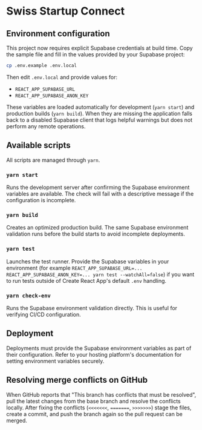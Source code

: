 # Swiss Startup Connect

## Environment configuration

This project now requires explicit Supabase credentials at build time. Copy the sample file and fill in the values provided by your Supabase project:

```bash
cp .env.example .env.local
```

Then edit `.env.local` and provide values for:

- `REACT_APP_SUPABASE_URL`
- `REACT_APP_SUPABASE_ANON_KEY`

These variables are loaded automatically for development (`yarn start`) and production builds (`yarn build`). When they are missing the application falls back to a disabled Supabase client that logs helpful warnings but does not perform any remote operations.

## Available scripts

All scripts are managed through `yarn`.

### `yarn start`

Runs the development server after confirming the Supabase environment variables are available. The check will fail with a descriptive message if the configuration is incomplete.

### `yarn build`

Creates an optimized production build. The same Supabase environment validation runs before the build starts to avoid incomplete deployments.

### `yarn test`

Launches the test runner. Provide the Supabase variables in your environment (for example `REACT_APP_SUPABASE_URL=... REACT_APP_SUPABASE_ANON_KEY=... yarn test --watchAll=false`) if you want to run tests outside of Create React App's default `.env` handling.

### `yarn check-env`

Runs the Supabase environment validation directly. This is useful for verifying CI/CD configuration.

## Deployment

Deployments must provide the Supabase environment variables as part of their configuration. Refer to your hosting platform's documentation for setting environment variables securely.

## Resolving merge conflicts on GitHub

When GitHub reports that "This branch has conflicts that must be resolved", pull the latest changes from the base branch and resolve the conflicts locally. After fixing the conflicts (`<<<<<<<`, `=======`, `>>>>>>>`) stage the files, create a commit, and push the branch again so the pull request can be merged.
